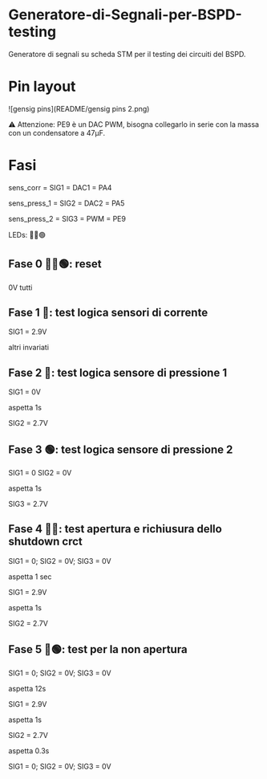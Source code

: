 # Generatore-di-Segnali-per-BSPD-testing
Generatore di segnali su scheda STM per il testing dei circuiti del BSPD.

# Pin layout

![gensig pins](README/gensig pins 2.png)

⚠ Attenzione: PE9 è un DAC PWM, bisogna collegarlo in serie con la massa con un condensatore a 47μF. 

# Fasi

sens_corr = SIG1 = DAC1 = PA4

sens_press_1 = SIG2 = DAC2 = PA5

sens_press_2 = SIG3 = PWM = PE9

LEDs: 🔴🔵🟢


## Fase 0 🔴🔵🟢: reset
0V tutti

## Fase 1 🔴: test logica sensori di corrente
SIG1 = 2.9V

altri invariati

## Fase 2 🔵: test logica sensore di pressione 1
SIG1 = 0V

aspetta 1s

SIG2 = 2.7V

## Fase 3 🟢: test logica sensore di pressione 2
SIG1 = 0  SIG2 = 0V

aspetta 1s

SIG3 = 2.7V

## Fase 4 🔴🔵: test apertura e richiusura dello shutdown crct
SIG1 = 0;  SIG2 = 0V;  SIG3 = 0V

aspetta 1 sec

SIG1 = 2.9V

aspetta 1s

SIG2 = 2.7V

## Fase 5 🔵🟢: test per la non apertura
SIG1 = 0;  SIG2 = 0V;  SIG3 = 0V

aspetta 12s

SIG1 = 2.9V

aspetta 1s

SIG2 = 2.7V

aspetta 0.3s

SIG1 = 0;  SIG2 = 0V;  SIG3 = 0V
